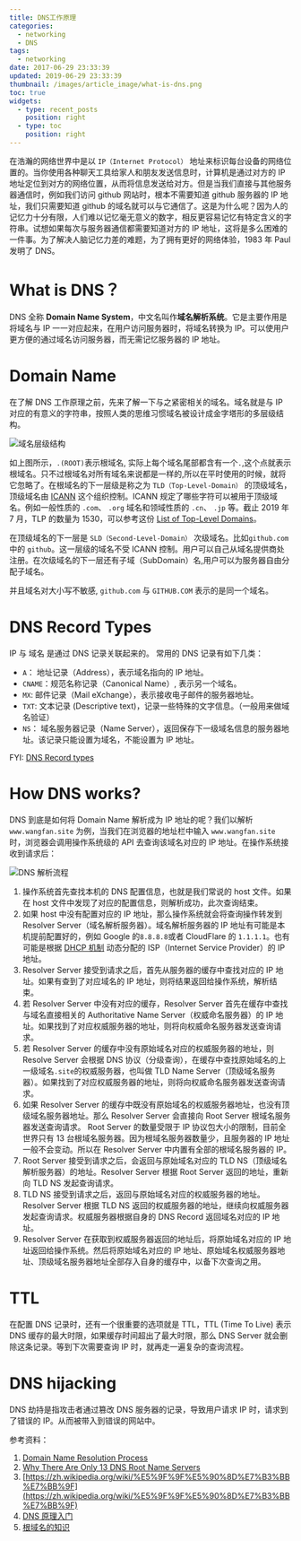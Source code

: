 ```yaml
---
title: DNS工作原理
categories:
  - networking
  - DNS
tags:
  - networking
date: 2017-06-29 23:33:39
updated: 2019-06-29 23:33:39
thumbnail: /images/article_image/what-is-dns.png
toc: true
widgets:
  - type: recent_posts
    position: right
  - type: toc
    position: right
---
```


在浩瀚的网络世界中是以 `IP（Internet Protocol）` 地址来标识每台设备的网络位置的。当你使用各种聊天工具给家人和朋友发送信息时，计算机是通过对方的 IP 地址定位到对方的网络位置，从而将信息发送给对方。但是当我们直接与其他服务器通信时，例如我们访问 github 网站时，根本不需要知道 github 服务器的 IP 地址，我们只需要知道 github 的域名就可以与它通信了。这是为什么呢？因为人的记忆力十分有限，人们难以记忆毫无意义的数字，相反更容易记忆有特定含义的字符串。试想如果每次与服务器通信都需要知道对方的 IP 地址，这将是多么困难的一件事。为了解决人脑记忆力差的难题，为了拥有更好的网络体验，1983 年 Paul 发明了 DNS。

<!--more-->

# What is DNS？

DNS 全称 **Domain Name System**，中文名叫作**域名解析系统**。它是主要作用是将域名与 IP 一一对应起来，在用户访问服务器时，将域名转换为 IP。可以使用户更方便的通过域名访问服务器，而无需记忆服务器的 IP 地址。

# Domain Name

在了解 DNS 工作原理之前，先来了解一下与之紧密相关的域名。域名就是与 IP 对应的有意义的字符串，按照人类的思维习惯域名被设计成金字塔形的多层级结构。

![域名层级结构](/images/article_image/domain-name-level.png)

如上图所示，`.(ROOT)`表示根域名, 实际上每个域名尾部都含有一个`.`,这个点就表示根域名。只不过根域名对所有域名来说都是一样的,所以在平时使用的时候，就将它忽略了。在根域名的下一层级是称之为 `TLD（Top-Level-Domain）` 的顶级域名，顶级域名由 [ICANN](https://www.icann.org/) 这个组织控制。ICANN 规定了哪些字符可以被用于顶级域名。例如一般性质的 `.com`、 `.org` 域名和领域性质的 `.cn`、 `.jp` 等。截止 2019 年 7 月，TLP 的数量为 1530，可以参考这份 [List of Top-Level Domains](https://www.icann.org/resources/pages/tlds-2012-02-25-en)。

在顶级域名的下一层是 `SLD（Second-Level-Domain）` 次级域名。比如`github.com`中的 `github`。这一层级的域名不受 ICANN 控制。用户可以自己从域名提供商处注册。在次级域名的下一层还有子域（SubDomain）名,用户可以为服务器自由分配子域名。

并且域名对大小写不敏感, `github.com` 与 `GITHUB.COM` 表示的是同一个域名。

# DNS Record Types

IP 与 域名 是通过 DNS 记录关联起来的。 常用的 DNS 记录有如下几类：

- `A`： 地址记录（Address），表示域名指向的 IP 地址。
- `CNAME`：规范名称记录（Canonical Name）, 表示另一个域名。
- `MX`: 邮件记录（Mail eXchange），表示接收电子邮件的服务器地址。
- `TXT`: 文本记录 (Descriptive text)，记录一些特殊的文字信息。（一般用来做域名验证）
- `NS`： 域名服务器记录（Name Server），返回保存下一级域名信息的服务器地址。该记录只能设置为域名，不能设置为 IP 地址。

FYI: [DNS Record types](https://simpledns.com/help/dns-record-types)

# How DNS works?

DNS 到底是如何将 Domain Name 解析成为 IP 地址的呢？我们以解析 `www.wangfan.site` 为例，当我们在浏览器的地址栏中输入 `www.wangfan.site` 时，浏览器会调用操作系统级的 API 去查询该域名对应的 IP 地址。在操作系统接收到请求后：

![DNS 解析流程](/images/article_image/DNS-resolution-process.png)

1. 操作系统首先查找本机的 DNS 配置信息，也就是我们常说的 host 文件。如果在 host 文件中发现了对应的配置信息，则解析成功，此次查询结束。
2. 如果 host 中没有配置对应的 IP 地址，那么操作系统就会将查询操作转发到 Resolver Server（域名解析服务器）。域名解析服务器的 IP 地址有可能是本机提前配置好的，例如 Google 的`8.8.8.8`或者 CloudFlare 的 `1.1.1.1`。也有可能是根据 [DHCP 机制](https://zh.wikipedia.org/wiki/动态主机设置协议) 动态分配的 ISP（Internet Service Provider）的 IP 地址。
3. Resolver Server 接受到请求之后，首先从服务器的缓存中查找对应的 IP 地址。如果有查到了对应域名的 IP 地址，则将结果返回给操作系统，解析结束。
4. 若 Resolver Server 中没有对应的缓存，Resolver Server 首先在缓存中查找与域名直接相关的 Authoritative Name Server（权威命名服务器）的 IP 地址。如果找到了对应权威服务器的地址，则将向权威命名服务器发送查询请求。
5. 若 Resolver Server 的缓存中没有原始域名对应的权威服务器的地址，则 Resolve Server 会根据 DNS 协议（分级查询），在缓存中查找原始域名的上一级域名`.site`的权威服务器，也叫做 TLD Name Server（顶级域名服务器）。如果找到了对应权威服务器的地址，则将向权威命名服务器发送查询请求。
6. 如果 Resolver Server 的缓存中既没有原始域名的权威服务器地址，也没有顶级域名服务器地址。那么 Resolver Server 会直接向 Root Server 根域名服务器发送查询请求。 Root Server 的数量受限于 IP 协议包大小的限制，目前全世界只有 13 台根域名服务器。因为根域名服务器数量少，且服务器的 IP 地址一般不会变动。所以在 Resolver Server 中内置有全部的根域名服务器的 IP。
7. Root Server 接受到请求之后，会返回与原始域名对应的 TLD NS（顶级域名解析服务器）的地址。Resolver Server 根据 Root Server 返回的地址，重新向 TLD NS 发起查询请求。
8. TLD NS 接受到请求之后，返回与原始域名对应的权威服务器的地址。Resolver Server 根据 TLD NS 返回的权威服务器的地址，继续向权威服务器发起查询请求。权威服务器根据自身的 DNS Record 返回域名对应的 IP 地址。
9. Resolver Server 在获取到权威服务器返回的地址后，将原始域名对应的 IP 地址返回给操作系统。然后将原始域名对应的 IP 地址、原始域名权威服务器地址、顶级域名服务器地址全部存入自身的缓存中，以备下次查询之用。

# TTL

在配置 DNS 记录时，还有一个很重要的选项就是 TTL，TTL (Time To Live) 表示 DNS 缓存的最大时限，如果缓存时间超出了最大时限，那么 DNS Server 就会删除这条记录。等到下次需要查询 IP 时，就再走一遍复杂的查询流程。

# DNS hijacking

DNS 劫持是指攻击者通过篡改 DNS 服务器的记录，导致用户请求 IP 时，请求到了错误的 IP。从而被带入到错误的网站中。

参考资料：

1. [Domain Name Resolution Process](https://www.supportsages.com/domain-name-resolution-process/)
2. [Why There Are Only 13 DNS Root Name Servers](https://www.lifewire.com/dns-root-name-servers-3971336)
3. [https://zh.wikipedia.org/wiki/%E5%9F%9F%E5%90%8D%E7%B3%BB%E7%BB%9F](https://zh.wikipedia.org/wiki/%E5%9F%9F%E5%90%8D%E7%B3%BB%E7%BB%9F)
4. [DNS 原理入门](http://www.ruanyifeng.com/blog/2016/06/dns.html)
5. [根域名的知识](http://www.ruanyifeng.com/blog/2018/05/root-domain.html)
